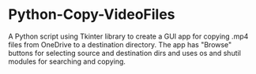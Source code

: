 # Python-Copy-VideoFiles
A Python script using Tkinter library to create a GUI app for copying .mp4 files from OneDrive to a destination directory. The app has "Browse" buttons for selecting source and destination dirs and uses os and shutil modules for searching and copying.
